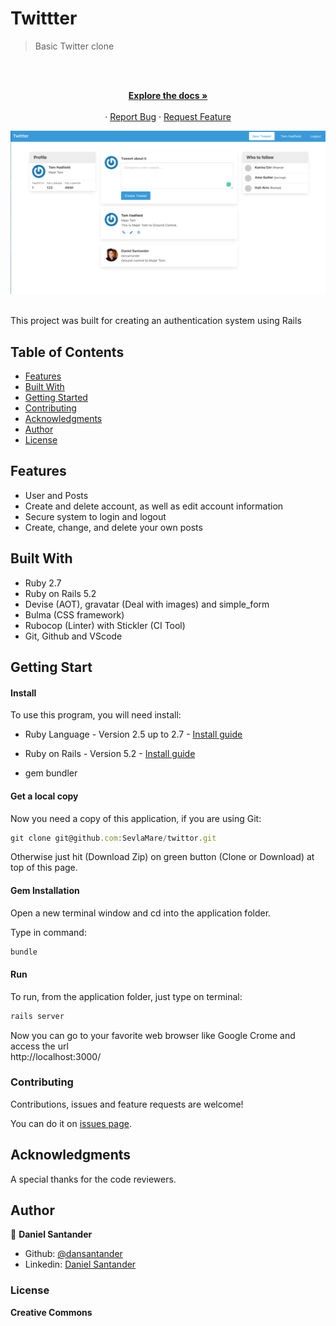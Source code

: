 # Twittter
>  Basic Twitter clone<br>

<br />
<p align="center">
  
  <p align="center">
    <br />
    <a href="https://github.com/dansantander/twittter"><strong>Explore the docs »</strong></a>
    <br />
    <br />
    ·
    <a href="https://github.com/dansantander/tictactoe/twittter">Report Bug</a>
    ·
    <a href="https://github.com/dansantander/tictactoe/twittter">Request Feature</a>
  </p>
</p>


![screenshot](screenshot.png)

<br>This project was built for creating an authentication system using Rails<br>

## Table of Contents

* [Features](#features)
* [Built With](#built-with)
* [Getting Started](#getting-start)
* [Contributing](#contributing)
* [Acknowledgments](#acknowledgments)
* [Author](#author)
* [License](#license)

## Features

<ul>
  <li>User and Posts</li>
  <li>Create and delete account, as well as edit account information</li>
  <li>Secure system to login and logout</li>
  <li>Create, change, and delete your own posts</li>
</ul>

## Built With

- Ruby 2.7 <br>
- Ruby on Rails 5.2 <br>
- Devise (AOT), gravatar (Deal with images) and simple_form
- Bulma (CSS framework)
- Rubocop (Linter) with Stickler (CI Tool) <br>
- Git, Github and VScode <br>


## Getting Start

#### Install
To use this program, you will need install:
* Ruby Language - Version 2.5 up to 2.7 - [Install guide](https://www.ruby-lang.org/en/documentation/installation/)

* Ruby on Rails - Version 5.2 - [Install guide](https://guides.rubyonrails.org/v5.0/getting_started.html#installing-rails)

* gem bundler

#### Get a local copy
Now you need a copy of this application, if you are using Git:
```js
git clone git@github.com:SevlaMare/twittor.git
```
Otherwise just hit (Download Zip) on green button (Clone or Download) at top of this page.

#### Gem Installation
Open a new terminal window and cd into the application folder.

Type in command:

```js
bundle
```

#### Run
To run, from the application folder, just type on terminal:
```js
rails server
```
Now you can go to your favorite web browser like Google Crome and access the url
<br> http://localhost:3000/

### Contributing

Contributions, issues and feature requests are welcome!

You can do it on [issues page](issues/).

## Acknowledgments

A special thanks for the code reviewers.

## Author

👤 **Daniel Santander**

- Github: [@dansantander](https://github.com/dansantander)
- Linkedin: [Daniel Santander](https://www.linkedin.com/in/daniel-santander)

### License

<strong>Creative Commons</strong>